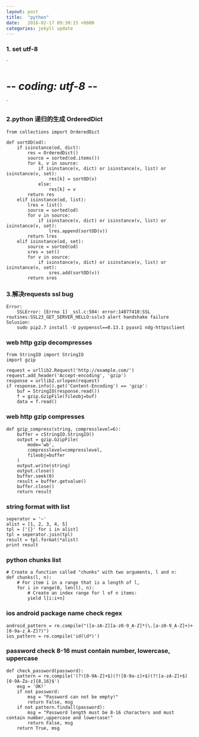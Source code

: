 ```yaml
---
layout: post
title:  "python"
date:   2016-02-17 09:30:15 +0800
categories: jekyll update
---
```

### 1. set utf-8
`
# -*- coding: utf-8 -*-
`

### 2.python 递归的生成 OrderedDict
```
from collections import OrderedDict

def sortOD(od):
    if isinstance(od, dict):
        res = OrderedDict()
        source = sorted(od.items())
        for k, v in source:
            if isinstance(v, dict) or isinstance(v, list) or isinstance(v, set):
                res[k] = sortOD(v)
            else:
                res[k] = v
        return res
    elif isinstance(od, list):
        lres = list()
        source = sorted(od)
        for v in source:
            if isinstance(v, dict) or isinstance(v, list) or isinstance(v, set):
                lres.append(sortOD(v))
        return lres
    elif isinstance(od, set):
        source = sorted(od)
        sres = set()
        for v in source:
            if isinstance(v, dict) or isinstance(v, list) or isinstance(v, set):
                sres.add(sortOD(v))
        return sres
```

### 3.解决requests ssl bug

    Error:
        SSLError: [Errno 1] _ssl.c:504: error:14077410:SSL routines:SSL23_GET_SERVER_HELLO:sslv3 alert handshake failure
    Solusion:
        sudo pip2.7 install -U pyopenssl==0.13.1 pyasn1 ndg-httpsclient


### web http gzip decompresses

    from StringIO import StringIO
    import gzip

    request = urllib2.Request('http://example.com/')
    request.add_header('Accept-encoding', 'gzip')
    response = urllib2.urlopen(request)
    if response.info().get('Content-Encoding') == 'gzip':
        buf = StringIO(response.read())
        f = gzip.GzipFile(fileobj=buf)
        data = f.read()
        
### web http gzip compresses

    def gzip_compress(string, compresslevel=6):
        buffer = cStringIO.StringIO()
        output = gzip.GzipFile(
            mode='wb',
            compresslevel=compresslevel,
            fileobj=buffer
        )
        output.write(string)
        output.close()
        buffer.seek(0)
        result = buffer.getvalue()
        buffer.close()
        return result

### string format with list ######

    seperator = '~'
    alist = [1, 2, 3, 4, 5]
    tpl = ['{}' for i in alist]
    tpl = seperator.join(tpl)
    result = tpl.format(*alist)
    print result


### python chunks list

    # Create a function called "chunks" with two arguments, l and n:
    def chunks(l, n):
        # For item i in a range that is a length of l,
        for i in range(0, len(l), n):
            # Create an index range for l of n items:
            yield l[i:i+n]


### ios android package name check regex

    android_pattern = re.compile("([a-zA-Z][a-z0-9_A-Z]*(\.[a-z0-9_A-Z]+)+[0-9a-z_A-Z]?)")
    ios_pattern = re.compile('id(\d*)')


### password check 8-16 must contain number, lowercase, uppercase

    def check_password(password):
        pattern = re.compile('(?![0-9A-Z]+$)(?![0-9a-z]+$)(?![a-zA-Z]+$)[0-9A-Za-z]{8,16}$')
        msg = 'OK!'
        if not password:
            msg = "Password can not be empty!"
            return False, msg
        if not pattern.findall(password):
            msg = "Password length must be 8-16 characters and must contain number,uppercase and lowercase!"
            return False, msg
        return True, msg

